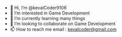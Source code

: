 - 👋 Hi, I’m @kevalCoder9106
- 👀 I’m interested in Game Development
- 🌱 I’m currently learning many things
- 💞️ I’m looking to collaborate on Game Development 
- 📫 How to reach me email : kevalcoder@gmail.com

<!---
kevalCoder9106/kevalCoder9106 is a ✨ special ✨ repository because its `README.md` (this file) appears on your GitHub profile.
You can click the Preview link to take a look at your changes.
--->
